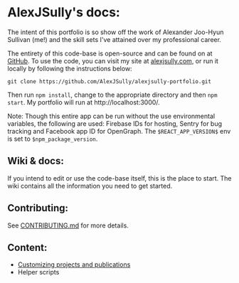# AlexJSully's docs:

The intent of this portfolio is so show off the work of Alexander Joo-Hyun Sullivan (me!) and the skill sets I've attained over my professional career.

The entirety of this code-base is open-source and can be found on at [GitHub](https://github.com/AlexJSully/AlexJSully-Portfolio). To use the code, you can visit my site at [alexjsully.com](https://alexjsully.com), or run it locally by following the instructions below:

```git
git clone https://github.com/AlexJSully/alexjsully-portfolio.git
```

Then run `npm install`, change to the appropriate directory and then `npm start`. My portfolio will run at http://localhost:3000/.

Note: Though this entire app can be run without the use environmental variables, the following are used: Firebase IDs for hosting, Sentry for bug tracking and Facebook app ID for OpenGraph. The `$REACT_APP_VERSION$` env is set to `$npm_package_version`.

## Wiki & docs:

If you intend to edit or use the code-base itself, this is the place to start. The wiki contains all the information you need to get started.

## Contributing:

See [CONTRIBUTING.md](../CONTRIBUTING.md) for more details.

## Content:

-   [Customizing projects and publications](./content/CustomizeContent.md)
-   Helper scripts
